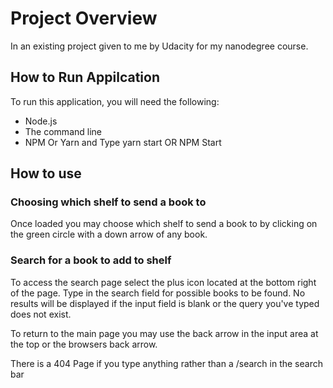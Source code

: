 # Project Overview

In an existing project given to me by Udacity for my nanodegree course.


##  How to Run Appilcation

To run this application, you will need the following:

* Node.js
* The command line
* NPM Or Yarn and Type yarn start OR NPM Start


## How to use
### Choosing which shelf to send a book to
Once loaded you may choose which shelf to send a book to by clicking on the green circle with a down arrow of any book.

### Search for a book to add to shelf
To access the search page select the plus icon located at the bottom right of the page. Type in the search field for possible books to be found. No results will be displayed if the input field is blank or the query you've typed does not exist.

To return to the main page you may use the back arrow in the input area at the top or the browsers back arrow.

There is a 404 Page if you type anything rather than a /search in the search bar 
